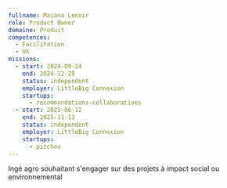 ```yaml
---
fullname: Maiana Lenoir
role: Product Owner
domaine: Produit
competences:
  - Facilitation
  - UX
missions:
  - start: 2024-09-24
    end: 2024-12-29
    status: independent
    employer: LittleBig Connexion
    startups:
      - recommandations-collaboratives
  - start: 2025-06-12
    end: 2025-11-13
    status: independent
    employer: LittleBig Connexion
    startups:
      - pitchou
---
```

Ingé agro souhaitant s'engager sur des projets à impact social ou environnemental